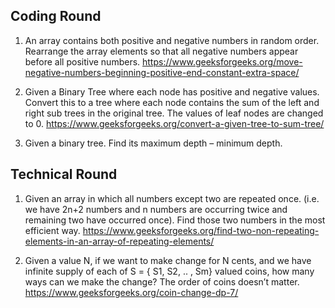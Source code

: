 ## Coding Round
1. An array contains both positive and negative numbers in random order.
 Rearrange the array elements so that all negative numbers appear 
 before all positive numbers.
 https://www.geeksforgeeks.org/move-negative-numbers-beginning-positive-end-constant-extra-space/

2. Given a Binary Tree where each node has positive and negative values.
  Convert this to a tree where each node contains the sum of the left and right sub trees in the original tree.
  The values of leaf nodes are changed to 0.
  https://www.geeksforgeeks.org/convert-a-given-tree-to-sum-tree/

3) Given a binary tree. Find its maximum depth – minimum depth.

## Technical Round
1. Given an array in which all numbers except two are repeated once.
  (i.e. we have 2n+2 numbers and n numbers are occurring twice and remaining two have occurred once).
  Find those two numbers in the most efficient way.
  https://www.geeksforgeeks.org/find-two-non-repeating-elements-in-an-array-of-repeating-elements/

2. Given a value N, if we want to make change for N cents, and we have infinite supply of each of S = { S1, S2, .. , Sm} valued coins,
  how many ways can we make the change? The order of coins doesn’t matter.
  https://www.geeksforgeeks.org/coin-change-dp-7/
